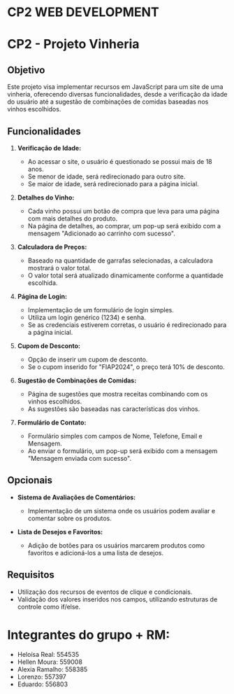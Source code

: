 
# CP2 WEB DEVELOPMENT
# CP2 - Projeto Vinheria

## Objetivo
Este projeto visa implementar recursos em JavaScript para um site de uma vinheria, oferecendo diversas funcionalidades, desde a verificação da idade do usuário até a sugestão de combinações de comidas baseadas nos vinhos escolhidos.

## Funcionalidades

1. **Verificação de Idade:**
    - Ao acessar o site, o usuário é questionado se possui mais de 18 anos.
    - Se menor de idade, será redirecionado para outro site.
    - Se maior de idade, será redirecionado para a página inicial.

2. **Detalhes do Vinho:**
    - Cada vinho possui um botão de compra que leva para uma página com mais detalhes do produto.
    - Na página de detalhes, ao comprar, um pop-up será exibido com a mensagem "Adicionado ao carrinho com sucesso".

3. **Calculadora de Preços:**
    - Baseado na quantidade de garrafas selecionadas, a calculadora mostrará o valor total.
    - O valor total será atualizado dinamicamente conforme a quantidade escolhida.

4. **Página de Login:**
    - Implementação de um formulário de login simples.
    - Utiliza um login genérico (1234) e senha.
    - Se as credenciais estiverem corretas, o usuário é redirecionado para a página inicial.

5. **Cupom de Desconto:**
    - Opção de inserir um cupom de desconto.
    - Se o cupom inserido for "FIAP2024", o preço terá 10% de desconto.

6. **Sugestão de Combinações de Comidas:**
    - Página de sugestões que mostra receitas combinando com os vinhos escolhidos.
    - As sugestões são baseadas nas características dos vinhos.

7. **Formulário de Contato:**
    - Formulário simples com campos de Nome, Telefone, Email e Mensagem.
    - Ao enviar o formulário, um pop-up será exibido com a mensagem "Mensagem enviada com sucesso".

## Opcionais

- **Sistema de Avaliações de Comentários:**
    - Implementação de um sistema onde os usuários podem avaliar e comentar sobre os produtos.

- **Lista de Desejos e Favoritos:**
    - Adição de botões para os usuários marcarem produtos como favoritos e adicioná-los a uma lista de desejos.

## Requisitos

- Utilização dos recursos de eventos de clique e condicionais.
- Validação dos valores inseridos nos campos, utilizando estruturas de controle como if/else.


# Integrantes do grupo + RM:
- Heloísa Real: 554535
- Hellen Moura: 559008
- Alexia Ramalho: 558385
- Lorenzo: 557397
- Eduardo: 556803
